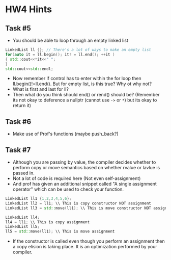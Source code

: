 # HW4 Hints

## Task #5
- You should be able to loop through an empty linked list
```c++
LinkedList ll {}; // There's a lot of ways to make an empty list
for(auto it = ll.begin(); it! = ll.end(); ++it )
{ std::cout<<*it<<" ";
}
std::cout<<std::endl;
```
- Now remember if control has to enter within the for loop then ll.begin()!=ll.end(). But for empty list, is this true? Why ot why not?
- What is first and last for ll?
- Then what do you think should end() or rend() should be? (Remember its not okay to deference a nullptr (cannot use `->` or `*`) but its okay to return it)

## Task #6
- Make use of Prof's functions (maybe push_back?)

## Task #7
- Although you are passing by value, the compiler decides whether to perform copy or move semantics based on whether rvalue or lavlue is passed in.
- Not a lot of code is required here (Not even self-assignment)
- And prof has given an additional snippet called "A single assignment operator" which can be used to check your function.
```c++
LinkedList ll1 {1,2,3,4,5,6};
LinkedList ll2 = ll1; \\ This is copy constructor NOT assignment 
LinkedList ll3 = std::move(ll1); \\ This is move constructor NOT assignment

LinkedList ll4;
ll4 = ll1; \\ This is copy assignment
LinkedList ll5;
ll5 = std::move(ll1); \\ This is move assignment
```
- If the constructor is called even though you perform an assignment then a copy elision is taking place. It is an optimization performed by your compiler.
